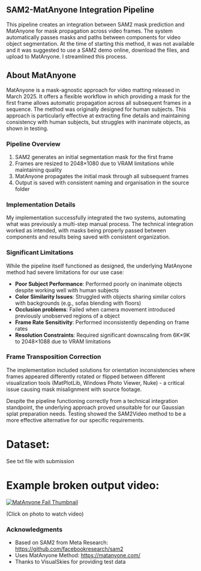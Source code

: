 
## SAM2-MatAnyone Integration Pipeline

This pipeline creates an integration between SAM2 mask prediction and MatAnyone for mask propagation across video frames. The system automatically passes masks and paths between components for video object segmentation. At the time of starting this method, it was not available and it was suggested to use a SAM2 demo online, download the files, and upload to MatAnyone. I streamlined this process.

## About MatAnyone

MatAnyone is a mask-agnostic approach for video matting released in March 2025. It offers a flexible workflow in which providing a mask for the first frame allows automatic propagation across all subsequent frames in a sequence. The method was originally designed for human subjects. This approach is particularly effective at extracting fine details and maintaining consistency with human subjects, but struggles with inanimate objects, as shown in testing.

### Pipeline Overview

1. SAM2 generates an initial segmentation mask for the first frame
2. Frames are resized to 2048×1080 due to VRAM limitations while maintaining quality
3. MatAnyone propagates the initial mask through all subsequent frames
4. Output is saved with consistent naming and organisation in the source folder

### Implementation Details

My implementation successfully integrated the two systems, automating what was previously a multi-step manual process. The technical integration worked as intended, with masks being properly passed between components and results being saved with consistent organization.

### Significant Limitations

While the pipeline itself functioned as designed, the underlying MatAnyone method had severe limitations for our use case:

- **Poor Subject Performance**: Performed poorly on inanimate objects despite working well with human subjects
- **Color Similarity Issues**: Struggled with objects sharing similar colors with backgrounds (e.g., sofas blending with floors)
- **Occlusion problems**: Failed when camera movement introduced previously unobserved regions of a object
- **Frame Rate Sensitivity**: Performed inconsistently depending on frame rates
- **Resolution Constraints**: Required significant downscaling from 6K×9K to 2048×1088 due to VRAM limitations

### Frame Transposition Correction

The implementation included solutions for orientation inconsistencies where frames appeared differently rotated or flipped between different visualization tools (MatPlotLib, Windows Photo Viewer, Nuke) - a critical issue causing mask misalignment with source footage.

Despite the pipeline functioning correctly from a technical integration standpoint, the underlying approach proved unsuitable for our Gaussian splat preparation needs. Testing showed the SAM2Video method to be a more effective alternative for our specific requirements.
# Dataset:
See txt file with submission
# Example broken output video: 

[![MatAnyone Fail Thumbnail](https://storage.googleapis.com/anmstorage/Master_class/matanyone_fail.0122.png)](https://storage.googleapis.com/anmstorage/Master_class/matanyone_fail.mp4)

(Click on photo to watch video)

### Acknowledgments

- Based on SAM2 from Meta Research: https://github.com/facebookresearch/sam2
- Uses MatAnyone Method: https://matanyone.com/
- Thanks to VisualSkies for providing test data
